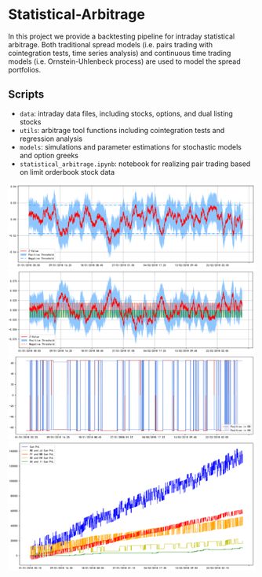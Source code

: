 # Statistical-Arbitrage
In this project we provide a backtesting pipeline for intraday statistical arbitrage. Both traditional spread models (i.e. pairs trading with cointegration tests, time series analysis) and continuous time trading models (i.e. Ornstein-Uhlenbeck process) are used to model the spread portfolios.

## Scripts
- `data`: intraday data files, including stocks, options, and dual listing stocks
- `utils`: arbitrage tool functions including cointegration tests and regression analysis
- `models`: simulations and parameter estimations for stochastic models and option greeks
- `statistical_arbitrage.ipynb`: notebook for realizing pair trading based on limit orderbook stock data

<img src="./report/figures/res_HH_JJ.png" width="650">

<img src="./report/figures/res_thre_BB_HH.png" width="650">

<img src="./report/figures/pos_DD_HH.png" width="650">

<img src="./report/figures/all_pnl_after.png" width="650">
